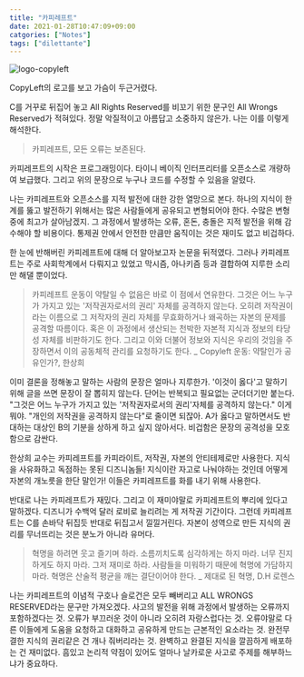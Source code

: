 ```yaml
---
title: "카피레프트"
date: 2021-01-28T10:47:09+09:00
catgories: ["Notes"]
tags: ["dilettante"]
---
```


![logo-copyleft](https://www.anarchistrevolt.com/pictures/copyleft-all-wrongs-reserved-open-source-software-notice.jpg)

CopyLeft의 로고를 보고 가슴이 두근거렸다. 

C를 거꾸로 뒤집어 놓고
All Rights Reserved를 비꼬기 위한 문구인 All Wrongs Reserved가 적혀있다.
정말 악질적이고 아름답고 소중하지 않은가.
나는 이를 이렇게 해석한다.

> 카피레프트, 모든 오류는 보존된다.

카피레프트의 시작은 프로그래밍이다.
타이니 베이직 인터프리터를 오픈소스로 개량하여 보급했다.
그리고 위의 문장으로 누구나 코드를 수정할 수 있음을 알렸다.

나는 카피레프트와 오픈소스를 지적 발전에 대한 강한 열망으로 본다.
하나의 지식이 한계를 뚫고 발전하기 위해서는 많은 사람들에게 공유되고 변형되어야 한다.
수많은 변형 중에 최고가 살아남겠지.
그 과정에서 발생하는 오류, 혼돈, 충돌은 지적 발전을 위해 감수해야 할 비용이다.
통제권 안에서 안전한 만큼만 움직이는 것은 재미도 없고 비겁하다.

한 눈에 반해버린 카피레프트에 대해 더 알아보고자 논문을 뒤적였다.
그러나 카피레프트는 주로 사회학계에서 다뤄지고 있었고
막시즘, 아나키즘 등과 결합하여 지루한 소리만 해댈 뿐이었다.

> 카피레프트 운동이 약탈일 수 없음은 바로 이 점에서 연유한다. 그것은 어느 누구가 가지고 있는 '저작권자로서의 권리' 자체를 공격하지 않는다. 오히려 저작권이라는 이름으로 그 저작자의 권리 자체를 무효화하거나 왜곡하는 자본의 문제를 공격할 따름이다. 혹은 이 과정에서 생산되는 천박한 자본적 지식과 정보의 타당성 자체를 비판하기도 한다. 그리고 이와 더불어 정보와 지식은 우리의 것임을 주장하면서 이의 공동체적 관리를 요청하기도 한다.  _ Copyleft 운동: 약탈인가 공유인가?, 한상희

이미 결론을 정해놓고 말하는 사람의 문장은 얼마나 지루한가.
'이것이 옳다'고 말하기 위해 글을 쓰면 문장이 잘 뽑히지 않는다.
단어는 반복되고 필요없는 군더더기만 붙는다.
"그것은 어느 누구가 가지고 있는 '저작권자로서의 권리'자체를 공격하지 않는다."
이게 뭐야.
"개인의 저작권을 공격하지 않는다"로 줄이면 되잖아.
A가 옳다고 말하면서도 반대하는 대상인 B의 기분을 상하게 하고 싶지 않아서다. 비겁함은 문장의 공격성을 모호함으로 감싼다.

한상희 교수는 카피레프트를 카피라이트, 저작권, 자본의 안티테제로만 사용한다.
지식을 사유화하고 독점하는 못된 디즈니놈들!
지식이란 자고로 나눠야하는 것인데 어떻게 자본의 개노릇을 한단 말인가!
이들은 카피레프트를 화를 내기 위해 사용한다.

반대로 나는 카피레프트가 재밌다.
그리고 이 재미야말로 카피레프트의 뿌리에 있다고 말하겠다.
디즈니가 수백억 달러 로비로 늘리려는 게 저작권 기간이다.
그런데 카피레프트는 C를 손바닥 뒤집듯 반대로 뒤집고서 낄낄거린다.
자본이 성역으로 만든 지식의 권리를 무너뜨리는 것은 분노가 아니라 유머다.

> 혁명을 하려면 웃고 즐기며 하라. 소름끼치도록 심각하게는 하지 마라. 너무 진지하게도 하지 마라. 그저 재미로 하라. 사람들을 미워하기 때문에 혁명에 가담하지 마라. 혁명은 산술적 평균을 깨는 결단이어야 한다. _ 제대로 된 혁명, D.H 로렌스 

나는 카피레프트의 이념적 구호나 슬로건은 모두 빼버리고
ALL WRONGS RESERVED라는 문구만 가져오겠다.
사고의 발전을 위해 과정에서 발생하는 오류까지 포함하겠다는 것.
오류가 부끄러운 것이 아니라 오히려 자랑스럽다는 것.
오류야말로 다른 이들에게 도움을 요청하고 대화하고 공유하게 만드는 근본적인 요소라는 것.
완전무결한 지식의 권리같은 건 개나 줘버리라는 것.
완벽하고 완결된 지식을 깔끔하게 배포하는 건 재미없다.
흠있고 논리적 약점이 있어도
얼마나 날카로운 사고로 주제를 해부하느냐가 중요하다.